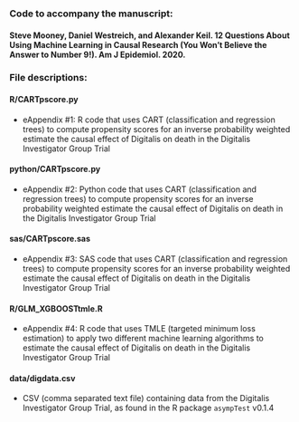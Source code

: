 ### Code to accompany the manuscript:
#### Steve Mooney, Daniel Westreich, and Alexander Keil. 12 Questions About Using Machine Learning in Causal Research  (You Won’t Believe the Answer to Number 9!). Am J Epidemiol. 2020.

### File descriptions:

#### R/CARTpscore.py
- eAppendix #1: R code that uses CART (classification and regression trees) to compute propensity scores for an inverse probability weighted estimate the causal effect of Digitalis on death in the Digitalis Investigator Group Trial

#### python/CARTpscore.py
- eAppendix #2: Python code that uses CART (classification and regression trees) to compute propensity scores for an inverse probability weighted estimate the causal effect of Digitalis on death in the Digitalis Investigator Group Trial

#### sas/CARTpscore.sas
- eAppendix #3: SAS code that uses CART (classification and regression trees) to compute propensity scores for an inverse probability weighted estimate the causal effect of Digitalis on death in the Digitalis Investigator Group Trial

#### R/GLM_XGBOOSTtmle.R
- eAppendix #4: R code that uses TMLE (targeted minimum loss estimation) to apply two different machine learning algorithms to estimate the causal effect of Digitalis on death in the Digitalis Investigator Group Trial

#### data/digdata.csv
- CSV (comma separated text file) containing data from the Digitalis Investigator Group Trial, as found in the R package `asympTest` v0.1.4

